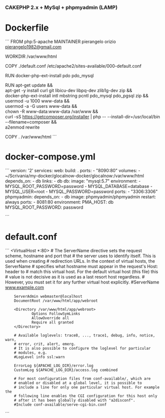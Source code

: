 ### CAKEPHP 2.x + MySql + phpmyadmin (LAMP)

# Dockerfile

´´´
FROM php:5-apache
MAINTAINER pierangelo orizio <pierangelo1982@gmail.com>

WORKDIR /var/www/html

COPY ./default.conf /etc/apache2/sites-available/000-default.conf

RUN docker-php-ext-install pdo pdo_mysql

RUN apt-get update && \
  apt-get -y install curl git libicu-dev libpq-dev zlib1g-dev zip && \
  docker-php-ext-install intl mbstring pcntl pdo_mysql pdo_pgsql zip && \
  usermod -u 1000 www-data && \
  usermod -a -G users www-data && \
  chown -R www-data:www-data /var/www && \
  curl -sS https://getcomposer.org/installer | php -- --install-dir=/usr/local/bin --filename=composer && \
  a2enmod rewrite


COPY . /var/www/html
´´´

# docker-compose.yml

´´´
version: '2'
services:
  web:
    build: .
    ports:
      - "8090:80"
    volumes:
      - ~/Scrivania/my-docker/glocalnow-docker/glocalnow:/var/www/html
    depends_on:
      - db
    links:
      - db
  db:
    image: "mysql:5.7"
    environment:
      - MYSQL_ROOT_PASSWORD=password
      - MYSQL_DATABASE=database
      - MYSQL_USER=root
      - MYSQL_PASSWORD=password
    ports:
      - "3306:3306"
  phpmyadmin:
    depends_on:
      - db
    image: phpmyadmin/phpmyadmin
    restart: always
    ports:
      - 8081:80
    environment:
      PMA_HOST: db
      MYSQL_ROOT_PASSWORD: password

´´´

# default.conf

´´´
<VirtualHost *:80>
        # The ServerName directive sets the request scheme, hostname and port that
        # the server uses to identify itself. This is used when creating
        # redirection URLs. In the context of virtual hosts, the ServerName
        # specifies what hostname must appear in the request's Host: header to
        # match this virtual host. For the default virtual host (this file) this
        # value is not decisive as it is used as a last resort host regardless.
        # However, you must set it for any further virtual host explicitly.
        #ServerName www.example.com

        ServerAdmin webmaster@localhost
        DocumentRoot /var/www/html/app/webroot

        <Directory /var/www/html/app/webroot>
                Options FollowSymLinks
                AllowOverride all
                Require all granted
        </Directory>

        # Available loglevels: trace8, ..., trace1, debug, info, notice, warn,
        # error, crit, alert, emerg.
        # It is also possible to configure the loglevel for particular
        # modules, e.g.
        #LogLevel info ssl:warn

        ErrorLog ${APACHE_LOG_DIR}/error.log
        CustomLog ${APACHE_LOG_DIR}/access.log combined

        # For most configuration files from conf-available/, which are
        # enabled or disabled at a global level, it is possible to
        # include a line for only one particular virtual host. For example the
        # following line enables the CGI configuration for this host only
        # after it has been globally disabled with "a2disconf".
        #Include conf-available/serve-cgi-bin.conf
</VirtualHost>
´´´

